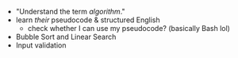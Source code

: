 * "Understand the term *algorithm*."
* learn *their* pseudocode & structured English
    * check whether I can use my pseudocode? (basically Bash lol)
* Bubble Sort and Linear Search
* Input validation
